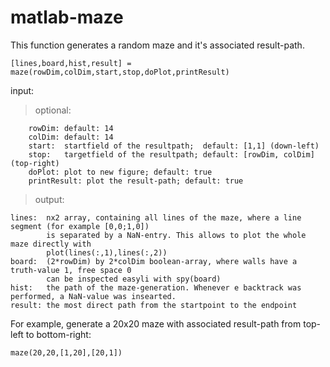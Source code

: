 # matlab-maze
This function generates a random maze and it's associated result-path.

`[lines,board,hist,result] = maze(rowDim,colDim,start,stop,doPlot,printResult)`

input:

  >optional:

        rowDim: default: 14 
        colDim: default: 14
        start:  startfield of the resultpath;  default: [1,1] (down-left)
        stop:   targetfield of the resultpath; default: [rowDim, colDim] (top-right)
        doPlot: plot to new figure; default: true
        printResult: plot the result-path; default: true
> output:
  
    lines:  nx2 array, containing all lines of the maze, where a line segment (for example [0,0;1,0])
            is separated by a NaN-entry. This allows to plot the whole maze directly with 
            plot(lines(:,1),lines(:,2)) 
    board:  (2*rowDim) by 2*colDim boolean-array, where walls have a truth-value 1, free space 0
            can be inspected easyli with spy(board)
    hist:   the path of the maze-generation. Whenever e backtrack was performed, a NaN-value was insearted.
    result: the most direct path from the startpoint to the endpoint

For example, generate a 20x20 maze with associated result-path from top-left to bottom-right:

`maze(20,20,[1,20],[20,1])`
